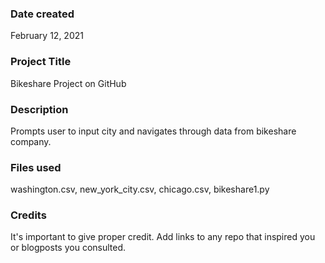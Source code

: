 ### Date created
February 12, 2021

### Project Title
Bikeshare Project on GitHub

### Description
Prompts user to input city and navigates through data from bikeshare company.

### Files used
washington.csv, new_york_city.csv, chicago.csv, bikeshare1.py

### Credits
It's important to give proper credit. Add links to any repo that inspired you or blogposts you consulted.
